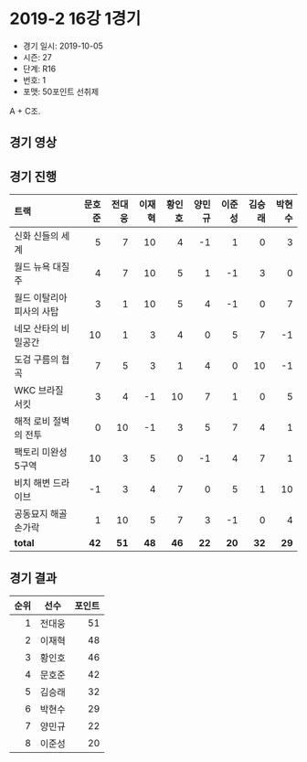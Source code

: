# 2019-2 16강 1경기

- 경기 일시: 2019-10-05
- 시즌: 27
- 단계: R16
- 번호: 1
- 포맷: 50포인트 선취제



A + C조.

## 경기 영상
## 경기 진행

| 트랙 | 문호준 | 전대웅 | 이재혁 | 황인호 | 양민규 | 이준성 | 김승래 | 박현수 |
|:---|---:|---:|---:|---:|---:|---:|---:|---:|
| 신화 신들의 세계 | 5 | 7 | 10 | 4 | -1 | 1 | 0 | 3 |
| 월드 뉴욕 대질주 | 4 | 7 | 10 | 5 | 1 | -1 | 3 | 0 |
| 월드 이탈리아 피사의 사탑 | 3 | 1 | 10 | 5 | 4 | -1 | 0 | 7 |
| 네모 산타의 비밀공간 | 10 | 1 | 3 | 4 | 0 | 5 | 7 | -1 |
| 도검 구름의 협곡 | 7 | 5 | 3 | 1 | 4 | 0 | 10 | -1 |
| WKC 브라질 서킷 | 3 | 4 | -1 | 10 | 7 | 1 | 0 | 5 |
| 해적 로비 절벽의 전투 | 0 | 10 | -1 | 3 | 5 | 7 | 4 | 1 |
| 팩토리 미완성 5구역 | 10 | 3 | 5 | 0 | -1 | 4 | 7 | 1 |
| 비치 해변 드라이브 | -1 | 3 | 4 | 7 | 0 | 5 | 1 | 10 |
| 공동묘지 해골 손가락 | 1 | 10 | 5 | 7 | 3 | -1 | 0 | 4 |
| __total__ | __42__ | __51__ | __48__ | __46__ | __22__ | __20__ | __32__ | __29__ |




## 경기 결과

| 순위 | 선수 | 포인트 |
|---:|:---:|---:|
| 1 | 전대웅 | 51 |
| 2 | 이재혁 | 48 |
| 3 | 황인호 | 46 |
| 4 | 문호준 | 42 |
| 5 | 김승래 | 32 |
| 6 | 박현수 | 29 |
| 7 | 양민규 | 22 |
| 8 | 이준성 | 20 |

